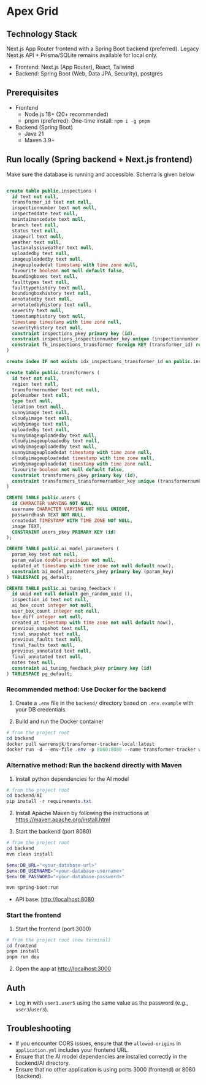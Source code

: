 # Apex Grid

## Technology Stack

Next.js App Router frontend with a Spring Boot backend (preferred). Legacy Next.js API + Prisma/SQLite remains available for local only.

- Frontend: Next.js (App Router), React, Tailwind
- Backend: Spring Boot (Web, Data JPA, Security), postgres

## Prerequisites

- Frontend
  - Node.js 18+ (20+ recommended)
  - pnpm (preferred). One-time install: `npm i -g pnpm`
- Backend (Spring Boot)
  - Java 21
  - Maven 3.9+

## Run locally (Spring backend + Next.js frontend)

Make sure the database is running and accessible. Schema is given below

```sql

create table public.inspections (
  id text not null,
  transformer_id text not null,
  inspectionnumber text not null,
  inspecteddate text null,
  maintainancedate text null,
  branch text null,
  status text null,
  imageurl text null,
  weather text null,
  lastanalysisweather text null,
  uploadedby text null,
  imageuploadedby text null,
  imageuploadedat timestamp with time zone null,
  favourite boolean not null default false,
  boundingboxes text null,
  faulttypes text null,
  faulttypehistory text null,
  boundingboxhistory text null,
  annotatedby text null,
  annotatedbyhistory text null,
  severity text null,
  timestamphistory text null,
  timestamp timestamp with time zone null,
  severityhistory text null,
  constraint inspections_pkey primary key (id),
  constraint inspections_inspectionnumber_key unique (inspectionnumber),
  constraint fk_inspections_transformer foreign KEY (transformer_id) references transformers (id) on delete CASCADE
)

create index IF not exists idx_inspections_transformer_id on public.inspections using btree (transformer_id) TABLESPACE pg_default;

create table public.transformers (
  id text not null,
  region text null,
  transformernumber text not null,
  polenumber text null,
  type text null,
  location text null,
  sunnyimage text null,
  cloudyimage text null,
  windyimage text null,
  uploadedby text null,
  sunnyimageuploadedby text null,
  cloudyimageuploadedby text null,
  windyimageuploadedby text null,
  sunnyimageuploadedat timestamp with time zone null,
  cloudyimageuploadedat timestamp with time zone null,
  windyimageuploadedat timestamp with time zone null,
  favourite boolean not null default false,
  constraint transformers_pkey primary key (id),
  constraint transformers_transformernumber_key unique (transformernumber)
)

CREATE TABLE public.users (
  id CHARACTER VARYING NOT NULL,
  username CHARACTER VARYING NOT NULL UNIQUE,
  passwordhash TEXT NOT NULL,
  createdat TIMESTAMP WITH TIME ZONE NOT NULL,
  image TEXT,
  CONSTRAINT users_pkey PRIMARY KEY (id)
);

CREATE TABLE public.ai_model_parameters (
  param_key text not null,
  param_value double precision not null,
  updated_at timestamp with time zone not null default now(),
  constraint ai_model_parameters_pkey primary key (param_key)
) TABLESPACE pg_default;

CREATE TABLE public.ai_tuning_feedback (
  id uuid not null default gen_random_uuid (),
  inspection_id text not null,
  ai_box_count integer not null,
  user_box_count integer not null,
  box_diff integer not null,
  created_at timestamp with time zone not null default now(),
  previous_snapshot text null,
  final_snapshot text null,
  previous_faults text null,
  final_faults text null,
  previous_annotated text null,
  final_annotated text null,
  notes text null,
  constraint ai_tuning_feedback_pkey primary key (id)
) TABLESPACE pg_default;

```

### Recommended method: Use Docker for the backend

1. Create a `.env` file in the `backend/` directory based on `.env.example` with your DB credentials.

2. Build and run the Docker container

```powershell
# from the project root
cd backend
docker pull warrensjk/transformer-tracker-local:latest
docker run -d --env-file .env -p 8080:8080 --name transformer-tracker warrensjk/transformer-tracker-local:latest
```

### Alternative method: Run the backend directly with Maven

1. Install python dependencies for the AI model

```powershell
# from the project root
cd backend/AI
pip install -r requirements.txt
```

2. Install Apache Maven by following the  instructions at <https://maven.apache.org/install.html>

3. Start the backend (port 8080)

```powershell
# from the project root
cd backend
mvn clean install

$env:DB_URL="<your-database-url>"
$env:DB_USERNAME="<your-database-username>"
$env:DB_PASSWORD="<your-database-password>"

mvn spring-boot:run

```

- API base: <http://localhost:8080>

### Start the frontend

1. Start the frontend (port 3000)

```powershell
# from the project root (new terminal)
cd frontend
pnpm install
pnpm run dev
```

2. Open the app at <http://localhost:3000>

## Auth

- Log in with `user1`..`user5` using the same value as the password (e.g., `user3`/`user3`).

## Troubleshooting

- If you encounter CORS issues, ensure that the `allowed-origins` in `application.yml` includes your frontend URL.
- Ensure that the AI model dependencies are installed correctly in the backend/AI directory.
- Ensure that no other application is using ports 3000 (frontend) or 8080 (backend).
